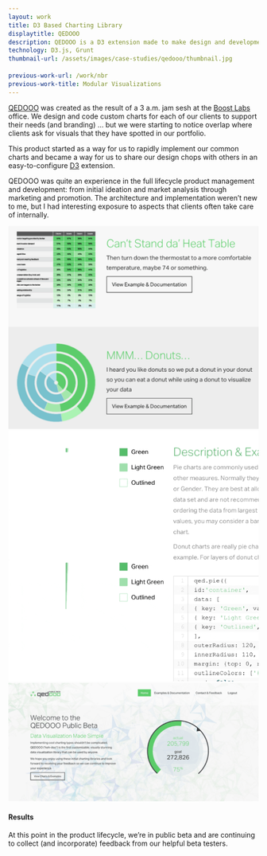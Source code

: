 ```yaml
---
layout: work
title: D3 Based Charting Library
displaytitle: QEDOOO
description: QEDOOO is a D3 extension made to make design and development of flexible SVG charts even simpler.
technology: D3.js, Grunt
thumbnail-url: /assets/images/case-studies/qedooo/thumbnail.jpg

previous-work-url: /work/nbr
previous-work-title: Modular Visualizations
---
```


<div class="grid-x grid-margin-x">
    <div class="cell medium-auto">
        <p><a href="http://www.qedooo.com">QEDOOO</a> was created as the result of a 3 a.m. jam sesh at the <a href="http://www.boostlabs.com">Boost Labs</a> office. We design and code custom charts for each of our clients to support their needs (and branding) … but we were starting to notice overlap where clients ask for visuals that they have spotted in our portfolio.</p>
        <p>This product started as a way for us to rapidly implement our common charts and became a way for us to share our design chops with others in an easy-to-configure <a href="http://www.d3js.org">D3</a> extension.</p>
        <p>QEDOOO was quite an experience in the full lifecycle product management and development: from initial ideation and market analysis through marketing and promotion. The architecture and implementation weren’t new to me, but I had interesting exposure to aspects that clients often take care of internally.</p>
        <img src="/assets/images/case-studies/qedooo/samples.png" alt="">
    </div>
    <div class="cell medium-auto">
        <img src="/assets/images/case-studies/qedooo/animation.gif" alt="">
        <img src="/assets/images/case-studies/qedooo/beta-website.png" alt="">
        <h4>Results</h4>
        <p>At this point in the product lifecycle, we’re in public beta and are continuing to collect (and incorporate) feedback from our helpful beta testers.</p>
    </div>
</div>




